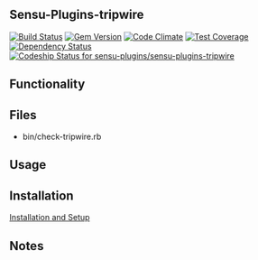 ## Sensu-Plugins-tripwire

[![Build Status](https://travis-ci.org/sensu-plugins/sensu-plugins-tripwire.svg?branch=master)](https://travis-ci.org/sensu-plugins/sensu-plugins-tripwire)
[![Gem Version](https://badge.fury.io/rb/sensu-plugins-tripwire.svg)](http://badge.fury.io/rb/sensu-plugins-tripwire)
[![Code Climate](https://codeclimate.com/github/sensu-plugins/sensu-plugins-tripwire/badges/gpa.svg)](https://codeclimate.com/github/sensu-plugins/sensu-plugins-tripwire)
[![Test Coverage](https://codeclimate.com/github/sensu-plugins/sensu-plugins-tripwire/badges/coverage.svg)](https://codeclimate.com/github/sensu-plugins/sensu-plugins-tripwire)
[![Dependency Status](https://gemnasium.com/sensu-plugins/sensu-plugins-tripwire.svg)](https://gemnasium.com/sensu-plugins/sensu-plugins-tripwire)
[ ![Codeship Status for sensu-plugins/sensu-plugins-tripwire](https://codeship.com/projects/9cd33ec0-dc04-0132-3508-1e3fe125131b/status?branch=master)](https://codeship.com/projects/79859)

## Functionality

## Files
 * bin/check-tripwire.rb

## Usage

## Installation

[Installation and Setup](https://github.com/sensu-plugins/documentation/blob/master/user_docs/installation_instructions.md)


## Notes
